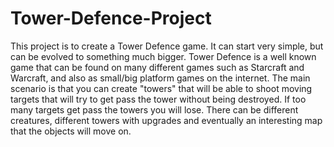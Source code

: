 # Tower-Defence-Project
This project is to create a Tower Defence game. It can start very simple, but can be evolved to something much bigger. Tower Defence is a well known game that can be found on many different games such as Starcraft and Warcraft, and also as small/big platform games on the internet. The main scenario is that you can create "towers" that will be able to shoot moving targets that will try to get pass the tower without being destroyed. If too many targets get pass the towers you will lose. There can be different creatures, different towers with upgrades and eventually an interesting map that the objects will move on.

